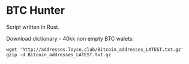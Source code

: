 # BTC Hunter 

Script written in Rust. 

Download dictionary - 40kk non empty BTC walets: 
```
wget 'http://addresses.loyce.club/Bitcoin_addresses_LATEST.txt.gz'
gzip -d Bitcoin_addresses_LATEST.txt.gz
```
